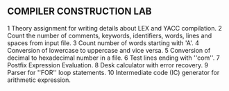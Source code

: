 ## COMPILER CONSTRUCTION LAB
1 Theory assignment for writing details about LEX and YACC
compilation.
2 Count the number of comments, keywords, identifiers, words,
lines and spaces from input file.
3 Count number of words starting with 'A'. 
4 Conversion of lowercase to uppercase and vice versa. 
5 Conversion of decimal to hexadecimal number in a file. 
6 Test lines ending with ''com''. 
7 Postfix Expression Evaluation. 
8 Desk calculator with error recovery. 
9 Parser for ''FOR'' loop statements. 
10 Intermediate code (IC) generator for arithmetic expression.
